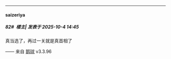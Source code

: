 ﻿
*****

####  saizeriya  
##### 82#         楼主| 发表于 2025-10-4 14:45

真当选了，再过一关就是真首相了

—— 来自 [鹅球](https://www.pgyer.com/GcUxKd4w) v3.3.96

